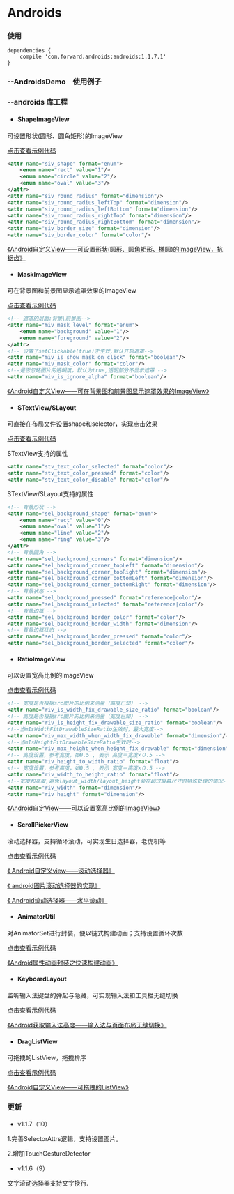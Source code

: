 Androids
======

### 使用
```
dependencies {
    compile 'com.forward.androids:androids:1.1.7.1'
}
```

### --AndroidsDemo　使用例子

### --androids 库工程
  
  * #### ShapeImageView
  可设置形状(圆形、圆角矩形)的ImageView
  
  [点击查看示例代码](https://github.com/1993hzw/Androids/blob/master/AndroidsDemo/res/layout/activity_shapeimageview.xml)
  
  ```xml
  <attr name="siv_shape" format="enum">
      <enum name="rect" value="1"/>
      <enum name="circle" value="2"/>
      <enum name="oval" value="3"/>
  </attr>
  <attr name="siv_round_radius" format="dimension"/>
  <attr name="siv_round_radius_leftTop" format="dimension"/>
  <attr name="siv_round_radius_leftBottom" format="dimension"/>
  <attr name="siv_round_radius_rightTop" format="dimension"/>
  <attr name="siv_round_radius_rightBottom" format="dimension"/>
  <attr name="siv_border_size" format="dimension"/>
  <attr name="siv_border_color" format="color"/>
  ```

  [《Android自定义View——可设置形状(圆形、圆角矩形、椭圆)的ImageView，抗锯齿》](http://blog.csdn.net/u012964944/article/details/50548720)
  
  * #### MaskImageView
  可在背景图和前景图显示遮罩效果的ImageView
  
  [点击查看示例代码](https://github.com/1993hzw/Androids/blob/master/AndroidsDemo/res/layout/activity_maskimageview.xml)
  
  ```xml
  <!-- 遮罩的层面:背景\前景图-->
  <attr name="miv_mask_level" format="enum">
      <enum name="background" value="1"/>
      <enum name="foreground" value="2"/>
  </attr>
  <!-- 设置了setClickable(true)才生效,默认开启遮罩-->
  <attr name="miv_is_show_mask_on_click" format="boolean"/>
  <attr name="miv_mask_color" format="color"/>
  <!--是否忽略图片的透明度，默认为true,透明部分不显示遮罩 -->
  <attr name="miv_is_ignore_alpha" format="boolean"/>
  ```

  [《Android自定义View——可在背景图和前景图显示遮罩效果的ImageView》](http://blog.csdn.net/u012964944/article/details/50560503)

  * #### STextView/SLayout
  可直接在布局文件设置shape和selector，实现点击效果
  
  [点击查看示例代码](https://github.com/1993hzw/Androids/blob/master/AndroidsDemo/res/layout/activity_maskimageview.xml)
  
  STextView支持的属性
  ```xml
  <attr name="stv_text_color_selected" format="color"/>
  <attr name="stv_text_color_pressed" format="color"/>
  <attr name="stv_text_color_disable" format="color"/>
  ```
  
  STextView/SLayout支持的属性
  ```xml
  <!-- 背景形状 -->
  <attr name="sel_background_shape" format="enum">
      <enum name="rect" value="0"/>
      <enum name="oval" value="1"/>
      <enum name="line" value="2"/>
      <enum name="ring" value="3"/>
  </attr>
  <!-- 背景圆角 -->
  <attr name="sel_background_corners" format="dimension"/>
  <attr name="sel_background_corner_topLeft" format="dimension"/>
  <attr name="sel_background_corner_topRight" format="dimension"/>
  <attr name="sel_background_corner_bottomLeft" format="dimension"/>
  <attr name="sel_background_corner_bottomRight" format="dimension"/>
  <!-- 背景状态 -->
  <attr name="sel_background_pressed" format="reference|color"/>
  <attr name="sel_background_selected" format="reference|color"/>
  <!-- 背景边框 -->
  <attr name="sel_background_border_color" format="color"/>
  <attr name="sel_background_border_width" format="dimension"/>
  <!-- 背景边框状态 -->
  <attr name="sel_background_border_pressed" format="color"/>
  <attr name="sel_background_border_selected" format="color"/>
  ```
  
  * #### RatioImageView
  可以设置宽高比例的ImageView
  
  [点击查看示例代码](https://github.com/1993hzw/Androids/blob/master/AndroidsDemo/res/layout/activity_ratioimageview.xml)
  
  ```xml
  <!-- 宽度是否根据src图片的比例来测量（高度已知） -->
  <attr name="riv_is_width_fix_drawable_size_ratio" format="boolean"/>
  <!-- 高度是否根据src图片的比例来测量（宽度已知） -->
  <attr name="riv_is_height_fix_drawable_size_ratio" format="boolean"/>
  <!--当mIsWidthFitDrawableSizeRatio生效时，最大宽度-->
  <attr name="riv_max_width_when_width_fix_drawable" format="dimension"/>
  <!--当mIsHeightFitDrawableSizeRatio生效时-->
  <attr name="riv_max_height_when_height_fix_drawable" format="dimension"/>
  <!-- 高度设置，参考宽度，如0.5 , 表示 高度＝宽度×０.5 -->
  <attr name="riv_height_to_width_ratio" format="float"/>
  <!-- 宽度设置，参考高度，如0.5 , 表示 宽度＝高度×０.5 -->
  <attr name="riv_width_to_height_ratio" format="float"/>
  <!--宽度和高度,避免layout_width/layout_height会在超过屏幕尺寸时特殊处理的情况-->
  <attr name="riv_width" format="dimension"/>
  <attr name="riv_height" format="dimension"/>
  ```

  [《Android自定View——可以设置宽高比例的ImageView》](http://blog.csdn.net/u012964944/article/details/50600078)
  
  * #### ScrollPickerView
  滚动选择器，支持循环滚动，可实现生日选择器，老虎机等
  
  [点击查看示例代码](https://github.com/1993hzw/Androids/blob/master/AndroidsDemo/src/com/example/androidsdemo/ScrollPickerViewDemo.java)

  [《 Android自定义view——滚动选择器》](http://blog.csdn.net/u012964944/article/details/50847973)
 
  [《 android图片滚动选择器的实现》](http://blog.csdn.net/u012964944/article/details/70172885)
 
  [《 Android滚动选择器——水平滚动》](http://blog.csdn.net/u012964944/article/details/73189206)
    
  * #### AnimatorUtil
  对AnimatorSet进行封装，便以链式构建动画；支持设置循环次数
  
  [点击查看示例代码](https://github.com/1993hzw/Androids/blob/master/AndroidsDemo/src/com/example/androidsdemo/AnimatorUtilDemo.java)

  [《Android属性动画封装之快速构建动画》](http://blog.csdn.net/u012964944/article/details/50854430)

  * #### KeyboardLayout
  监听输入法键盘的弹起与隐藏，可实现输入法和工具栏无缝切换
  
  [点击查看示例代码](https://github.com/1993hzw/Androids/blob/master/AndroidsDemo/src/com/example/androidsdemo/KeyboardLayoutDemo.java)

  [《Android获取输入法高度——输入法与页面布局无缝切换》](http://blog.csdn.net/u012964944/article/details/52120726)
  
  * #### DragListView
  可拖拽的ListView，拖拽排序
  
  [点击查看示例代码](https://github.com/1993hzw/Androids/blob/master/AndroidsDemo/src/com/example/androidsdemo/DragListViewDemo.java)

  [《Android自定义View——可拖拽的ListView》](http://blog.csdn.net/u012964944/article/details/52086674)
  

### 更新

* v1.1.7（10） 

1.完善SelectorAttrs逻辑，支持设置图片。

2.增加TouchGestureDetector

* v1.1.6（9） 

文字滚动选择器支持文字换行.
